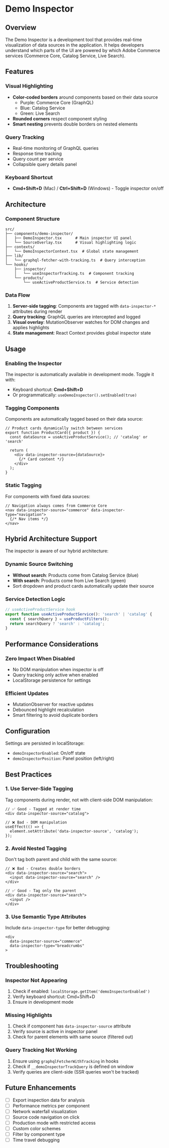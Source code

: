# Demo Inspector

## Overview

The Demo Inspector is a development tool that provides real-time visualization of data sources in the application. It helps developers understand which parts of the UI are powered by which Adobe Commerce services (Commerce Core, Catalog Service, Live Search).

## Features

### Visual Highlighting
- **Color-coded borders** around components based on their data source
  - Purple: Commerce Core (GraphQL)
  - Blue: Catalog Service
  - Green: Live Search
- **Rounded corners** respect component styling
- **Smart nesting** prevents double borders on nested elements

### Query Tracking
- Real-time monitoring of GraphQL queries
- Response time tracking
- Query count per service
- Collapsible query details panel

### Keyboard Shortcut
- **Cmd+Shift+D** (Mac) / **Ctrl+Shift+D** (Windows) - Toggle inspector on/off

## Architecture

### Component Structure
```
src/
├── components/demo-inspector/
│   ├── DemoInspector.tsx      # Main inspector UI panel
│   └── SourceOverlay.tsx      # Visual highlighting logic
├── contexts/
│   └── DemoInspectorContext.tsx  # Global state management
├── lib/
│   └── graphql-fetcher-with-tracking.ts  # Query interception
└── hooks/
    ├── inspector/
    │   └── useInspectorTracking.ts  # Component tracking
    └── products/
        └── useActiveProductService.ts  # Service detection
```

### Data Flow

1. **Server-side tagging**: Components are tagged with `data-inspector-*` attributes during render
2. **Query tracking**: GraphQL queries are intercepted and logged
3. **Visual overlay**: MutationObserver watches for DOM changes and applies highlights
4. **State management**: React Context provides global inspector state

## Usage

### Enabling the Inspector

The inspector is automatically available in development mode. Toggle it with:
- Keyboard shortcut: **Cmd+Shift+D**
- Or programmatically: `useDemoInspector().setEnabled(true)`

### Tagging Components

Components are automatically tagged based on their data source:

```tsx
// Product cards dynamically switch between services
export function ProductCard({ product }) {
  const dataSource = useActiveProductService(); // 'catalog' or 'search'
  
  return (
    <div data-inspector-source={dataSource}>
      {/* Card content */}
    </div>
  );
}
```

### Static Tagging

For components with fixed data sources:

```tsx
// Navigation always comes from Commerce Core
<nav data-inspector-source="commerce" data-inspector-type="navigation">
  {/* Nav items */}
</nav>
```

## Hybrid Architecture Support

The inspector is aware of our hybrid architecture:

### Dynamic Source Switching
- **Without search**: Products come from Catalog Service (blue)
- **With search**: Products come from Live Search (green)
- Sort dropdown and product cards automatically update their source

### Service Detection Logic
```typescript
// useActiveProductService hook
export function useActiveProductService(): 'search' | 'catalog' {
  const { searchQuery } = useProductFilters();
  return searchQuery ? 'search' : 'catalog';
}
```

## Performance Considerations

### Zero Impact When Disabled
- No DOM manipulation when inspector is off
- Query tracking only active when enabled
- LocalStorage persistence for settings

### Efficient Updates
- MutationObserver for reactive updates
- Debounced highlight recalculation
- Smart filtering to avoid duplicate borders

## Configuration

Settings are persisted in localStorage:
- `demoInspectorEnabled`: On/off state
- `demoInspectorPosition`: Panel position (left/right)

## Best Practices

### 1. Use Server-Side Tagging
Tag components during render, not with client-side DOM manipulation:

```tsx
// ✅ Good - Tagged at render time
<div data-inspector-source="catalog">

// ❌ Bad - DOM manipulation
useEffect(() => {
  element.setAttribute('data-inspector-source', 'catalog');
});
```

### 2. Avoid Nested Tagging
Don't tag both parent and child with the same source:

```tsx
// ❌ Bad - Creates double borders
<div data-inspector-source="search">
  <input data-inspector-source="search" />
</div>

// ✅ Good - Tag only the parent
<div data-inspector-source="search">
  <input />
</div>
```

### 3. Use Semantic Type Attributes
Include `data-inspector-type` for better debugging:

```tsx
<div 
  data-inspector-source="commerce"
  data-inspector-type="breadcrumbs"
>
```

## Troubleshooting

### Inspector Not Appearing
1. Check if enabled: `localStorage.getItem('demoInspectorEnabled')`
2. Verify keyboard shortcut: Cmd+Shift+D
3. Ensure in development mode

### Missing Highlights
1. Check if component has `data-inspector-source` attribute
2. Verify source is active in inspector panel
3. Check for parent elements with same source (filtered out)

### Query Tracking Not Working
1. Ensure using `graphqlFetcherWithTracking` in hooks
2. Check if `__demoInspectorTrackQuery` is defined on window
3. Verify queries are client-side (SSR queries won't be tracked)

## Future Enhancements

- [ ] Export inspection data for analysis
- [ ] Performance metrics per component
- [ ] Network waterfall visualization
- [ ] Source code navigation on click
- [ ] Production mode with restricted access
- [ ] Custom color schemes
- [ ] Filter by component type
- [ ] Time travel debugging
